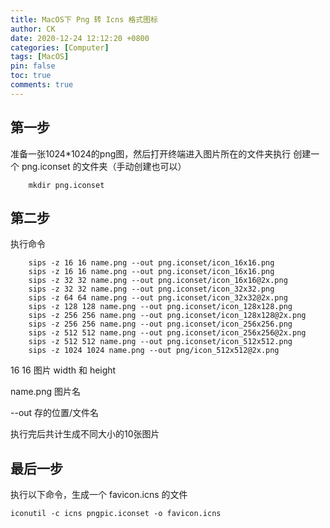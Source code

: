 ```yaml
---
title: MacOS下 Png 转 Icns 格式图标
author: CK
date: 2020-12-24 12:12:20 +0800
categories: [Computer]
tags: [MacOS]
pin: false
toc: true
comments: true  
---
```


## 第一步

准备一张1024*1024的png图，然后打开终端进入图片所在的文件夹执行
创建一个 png.iconset 的文件夹（手动创建也可以）

```terminal
    mkdir png.iconset
```

## 第二步

执行命令

```terminal
    sips -z 16 16 name.png --out png.iconset/icon_16x16.png
    sips -z 16 16 name.png --out png.iconset/icon_16x16.png
    sips -z 32 32 name.png --out png.iconset/icon_16x16@2x.png
    sips -z 32 32 name.png --out png.iconset/icon_32x32.png
    sips -z 64 64 name.png --out png.iconset/icon_32x32@2x.png
    sips -z 128 128 name.png --out png.iconset/icon_128x128.png
    sips -z 256 256 name.png --out png.iconset/icon_128x128@2x.png
    sips -z 256 256 name.png --out png.iconset/icon_256x256.png
    sips -z 512 512 name.png --out png.iconset/icon_256x256@2x.png
    sips -z 512 512 name.png --out png.iconset/icon_512x512.png
    sips -z 1024 1024 name.png --out png/icon_512x512@2x.png
```

16 16 图片 width 和 height

name.png 图片名

--out 存的位置/文件名

执行完后共计生成不同大小的10张图片

## 最后一步

执行以下命令，生成一个 favicon.icns 的文件

```terminal
iconutil -c icns pngpic.iconset -o favicon.icns
```
